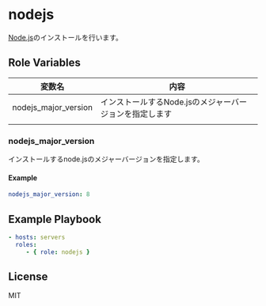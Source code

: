 nodejs
=========

[Node.js](https://nodejs.org/)のインストールを行います。

Role Variables
--------------

| 変数名               | 内容                                                    |
| -------------------- | ------------------------------------------------------- |
| nodejs_major_version | インストールするNode.jsのメジャーバージョンを指定します |
|                      |                                                         |

### nodejs_major_version

インストールするnode.jsのメジャーバージョンを指定します。

#### Example

```yml
nodejs_major_version: 8
```


Example Playbook
----------------

```yml
- hosts: servers
  roles:
     - { role: nodejs }
```

License
-------

MIT
